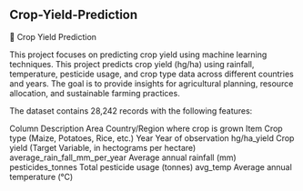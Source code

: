 ## Crop-Yield-Prediction
🌱 Crop Yield Prediction

This project focuses on predicting crop yield using machine learning techniques.
This project predicts crop yield (hg/ha) using rainfall, temperature, pesticide usage, and crop type data across different countries and years. The goal is to provide insights for agricultural planning, resource allocation, and sustainable farming practices.

The dataset contains 28,242 records with the following features:

Column	Description
Area	Country/Region where crop is grown
Item	Crop type (Maize, Potatoes, Rice, etc.)
Year	Year of observation
hg/ha_yield	Crop yield (Target Variable, in hectograms per hectare)
average_rain_fall_mm_per_year	Average annual rainfall (mm)
pesticides_tonnes	Total pesticide usage (tonnes)
avg_temp	Average annual temperature (°C)
